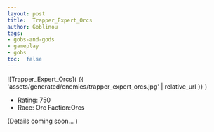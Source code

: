 ```yaml
---
layout: post
title:  Trapper_Expert_Orcs
author: Goblinou
tags:
- gobs-and-gods
- gameplay
- gobs
toc:  false
---
```


![Trapper_Expert_Orcs]( {{ 'assets/generated/enemies/trapper_expert_orcs.jpg' | relative_url }} )
- Rating: 750
- Race: Orc  Faction:Orcs

(Details coming soon... )